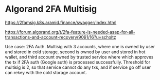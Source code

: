 # Algorand 2FA Multisig

https://2famsig.k8s.aramid.finance/swagger/index.html


https://forum.algorand.org/t/2fa-feature-is-needed-asap-for-all-transactions-and-account-recovery/9091/16?u=scholtz

Use case: 2FA Auth. Multisig with 3 accounts, where one is owned by user and stored in cold storage, second is owned by user and stored in hot wallet, and third account owned by trusted service where which approves the tx if 2FA auth (Google auth) is processed successfully. Threshold for multisig is 2, so that service cannot do any txs, and if service go off user can rekey with the cold storage account.

